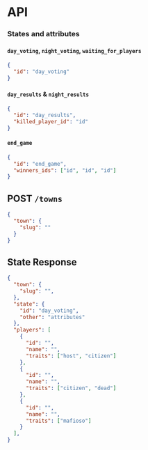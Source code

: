 # API

### States and attributes

#### `day_voting`, `night_voting`, `waiting_for_players`

```json
{
  "id": "day_voting"
}
```

#### `day_results` & `night_results`

```json
{
  "id": "day_results",
  "killed_player_id": "id"
}
```

#### `end_game`

```json
{
  "id": "end_game",
  "winners_ids": ["id", "id", "id"]
}
```

## POST `/towns`

```json
{
  "town": {
    "slug": ""
  }
}
```

## State Response

```json
{
  "town": {
    "slug": "",
  },
  "state": {
    "id": "day_voting",
    "other": "attributes"
  },
  "players": [
    {
      "id": "",
      "name": "",
      "traits": ["host", "citizen"]
    },
    {
      "id": "",
      "name": "",
      "traits": ["citizen", "dead"]
    },
    {
      "id": "",
      "name": "",
      "traits": ["mafioso"]
    }
  ],
}
```
